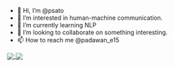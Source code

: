 - 👋 Hi, I’m @psato
- 👀 I’m interested in human-machine communication.
- 🌱 I’m currently learning NLP
- 💞️ I’m looking to collaborate on something interesting.
- 📫 How to reach me @padawan_e15

<!---
psato/psato is a ✨ special ✨ repository because its `README.md` (this file) appears on your GitHub profile.
You can click the Preview link to take a look at your changes.
--->

<a href="https://github.com/anuraghazra/github-readme-stats">
  <img align="center" src="https://github-readme-stats.vercel.app/api?username=psato&repo=github-readme-stats" />
</a>
<a href="https://github.com/anuraghazra/convoychat">
  <img align="center" src="https://github-readme-stats.vercel.app/api/top-langs/?username=psato" />
</a>
